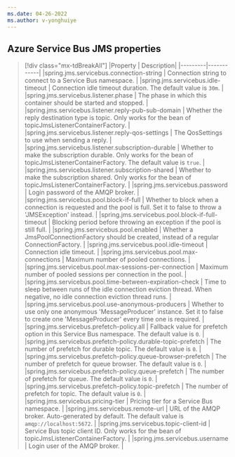 ```yaml
---
ms.date: 04-26-2022
ms.author: v-yonghuiye
---
```


## Azure Service Bus JMS properties

> [!div class="mx-tdBreakAll"]
> |Property | Description|
> |---------|------------|
> |spring.jms.servicebus.connection-string | Connection string to connect to a Service Bus namespace. |
> |spring.jms.servicebus.idle-timeout | Connection idle timeout duration. The default value is `30m`. |
> |spring.jms.servicebus.listener.phase | The phase in which this container should be started and stopped. |
> |spring.jms.servicebus.listener.reply-pub-sub-domain | Whether the reply destination type is topic. Only works for the bean of topicJmsListenerContainerFactory. |
> |spring.jms.servicebus.listener.reply-qos-settings | The QosSettings to use when sending a reply. |
> |spring.jms.servicebus.listener.subscription-durable | Whether to make the subscription durable. Only works for the bean of topicJmsListenerContainerFactory. The default value is `true`. |
> |spring.jms.servicebus.listener.subscription-shared | Whether to make the subscription shared. Only works for the bean of topicJmsListenerContainerFactory. |
> |spring.jms.servicebus.password | Login password of the AMQP broker. |
> |spring.jms.servicebus.pool.block-if-full | Whether to block when a connection is requested and the pool is full. Set it to false to throw a 'JMSException' instead. |
> |spring.jms.servicebus.pool.block-if-full-timeout | Blocking period before throwing an exception if the pool is still full. |
> |spring.jms.servicebus.pool.enabled | Whether a JmsPoolConnectionFactory should be created, instead of a regular ConnectionFactory. |
> |spring.jms.servicebus.pool.idle-timeout | Connection idle timeout. |
> |spring.jms.servicebus.pool.max-connections | Maximum number of pooled connections. |
> |spring.jms.servicebus.pool.max-sessions-per-connection | Maximum number of pooled sessions per connection in the pool. |
> |spring.jms.servicebus.pool.time-between-expiration-check | Time to sleep between runs of the idle connection eviction thread. When negative, no idle connection eviction thread runs. |
> |spring.jms.servicebus.pool.use-anonymous-producers | Whether to use only one anonymous 'MessageProducer' instance. Set it to false to create one 'MessageProducer' every time one is required. |
> |spring.jms.servicebus.prefetch-policy.all | Fallback value for prefetch option in this Service Bus namespace. The default value is `0`. |
> |spring.jms.servicebus.prefetch-policy.durable-topic-prefetch | The number of prefetch for durable topic. The default value is `0`. |
> |spring.jms.servicebus.prefetch-policy.queue-browser-prefetch | The number of prefetch for queue browser. The default value is `0`. |
> |spring.jms.servicebus.prefetch-policy.queue-prefetch | The number of prefetch for queue. The default value is `0`. |
> |spring.jms.servicebus.prefetch-policy.topic-prefetch | The number of prefetch for topic. The default value is `0`. |
> |spring.jms.servicebus.pricing-tier | Pricing tier for a Service Bus namespace. |
> |spring.jms.servicebus.remote-url | URL of the AMQP broker. Auto-generated by default. The default value is `amqp://localhost:5672`. |
> |spring.jms.servicebus.topic-client-id | Service Bus topic client ID. Only works for the bean of topicJmsListenerContainerFactory. |
> |spring.jms.servicebus.username | Login user of the AMQP broker. |
